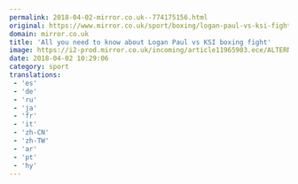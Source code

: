 ```yaml
---
permalink: 2018-04-02-mirror.co.uk--774175156.html
original: https://www.mirror.co.uk/sport/boxing/logan-paul-vs-ksi-fight-12103541
domain: mirror.co.uk
title: 'All you need to know about Logan Paul vs KSI boxing fight'
image: https://i2-prod.mirror.co.uk/incoming/article11965903.ece/ALTERNATES/s1200/DDP_CHP__480KSIJPG.jpg
date: 2018-04-02 10:29:06
category: sport
translations: 
 - 'es'
 - 'de'
 - 'ru'
 - 'ja'
 - 'fr'
 - 'it'
 - 'zh-CN'
 - 'zh-TW'
 - 'ar'
 - 'pt'
 - 'hy'
---
```



